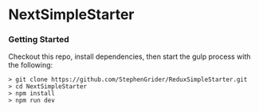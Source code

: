 # NextSimpleStarter

### Getting Started

Checkout this repo, install dependencies, then start the gulp process with the following:

```
> git clone https://github.com/StephenGrider/ReduxSimpleStarter.git
> cd NextSimpleStarter
> npm install
> npm run dev
```
